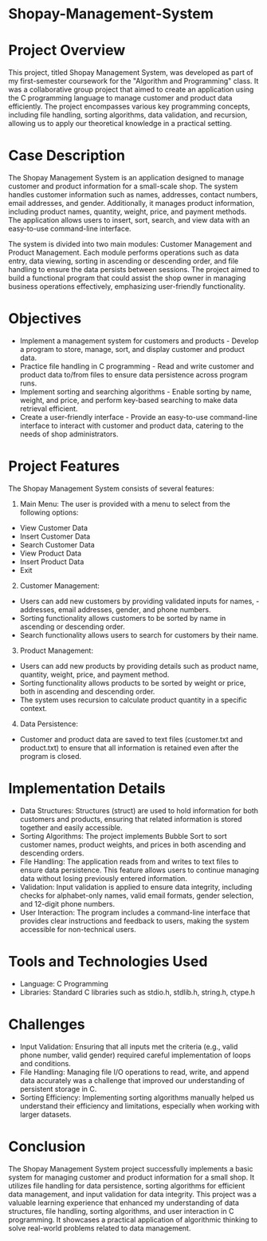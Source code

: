 # Shopay-Management-System
# Project Overview
This project, titled Shopay Management System, was developed as part of my first-semester coursework for the "Algorithm and Programming" class. It was a collaborative group project that aimed to create an application using the C programming language to manage customer and product data efficiently. The project encompasses various key programming concepts, including file handling, sorting algorithms, data validation, and recursion, allowing us to apply our theoretical knowledge in a practical setting.

# Case Description
The Shopay Management System is an application designed to manage customer and product information for a small-scale shop. The system handles customer information such as names, addresses, contact numbers, email addresses, and gender. Additionally, it manages product information, including product names, quantity, weight, price, and payment methods. The application allows users to insert, sort, search, and view data with an easy-to-use command-line interface.

The system is divided into two main modules: Customer Management and Product Management. Each module performs operations such as data entry, data viewing, sorting in ascending or descending order, and file handling to ensure the data persists between sessions. The project aimed to build a functional program that could assist the shop owner in managing business operations effectively, emphasizing user-friendly functionality.

# Objectives
- Implement a management system for customers and products - Develop a program to store, manage, sort, and display customer and product data.
- Practice file handling in C programming - Read and write customer and product data to/from files to ensure data persistence across program runs.
- Implement sorting and searching algorithms - Enable sorting by name, weight, and price, and perform key-based searching to make data retrieval efficient.
- Create a user-friendly interface - Provide an easy-to-use command-line interface to interact with customer and product data, catering to the needs of shop administrators.

# Project Features
The Shopay Management System consists of several features:
1. Main Menu: The user is provided with a menu to select from the following options:
- View Customer Data
- Insert Customer Data
- Search Customer Data
- View Product Data
- Insert Product Data
- Exit

2. Customer Management:
- Users can add new customers by providing validated inputs for names, - addresses, email addresses, gender, and phone numbers.
- Sorting functionality allows customers to be sorted by name in ascending or descending order.
- Search functionality allows users to search for customers by their name.

3. Product Management:
- Users can add new products by providing details such as product name, quantity, weight, price, and payment method.
- Sorting functionality allows products to be sorted by weight or price, both in ascending and descending order.
- The system uses recursion to calculate product quantity in a specific context.

4. Data Persistence:
- Customer and product data are saved to text files (customer.txt and product.txt) to ensure that all information is retained even after the program is closed.

# Implementation Details
- Data Structures: Structures (struct) are used to hold information for both customers and products, ensuring that related information is stored together and easily accessible.
- Sorting Algorithms: The project implements Bubble Sort to sort customer names, product weights, and prices in both ascending and descending orders.
- File Handling: The application reads from and writes to text files to ensure data persistence. This feature allows users to continue managing data without losing previously entered information.
- Validation: Input validation is applied to ensure data integrity, including checks for alphabet-only names, valid email formats, gender selection, and 12-digit phone numbers.
- User Interaction: The program includes a command-line interface that provides clear instructions and feedback to users, making the system accessible for non-technical users.

# Tools and Technologies Used
- Language: C Programming
- Libraries: Standard C libraries such as stdio.h, stdlib.h, string.h, ctype.h

# Challenges
- Input Validation: Ensuring that all inputs met the criteria (e.g., valid phone number, valid gender) required careful implementation of loops and conditions.
- File Handling: Managing file I/O operations to read, write, and append data accurately was a challenge that improved our understanding of persistent storage in C.
- Sorting Efficiency: Implementing sorting algorithms manually helped us understand their efficiency and limitations, especially when working with larger datasets.

# Conclusion
The Shopay Management System project successfully implements a basic system for managing customer and product information for a small shop. It utilizes file handling for data persistence, sorting algorithms for efficient data management, and input validation for data integrity. This project was a valuable learning experience that enhanced my understanding of data structures, file handling, sorting algorithms, and user interaction in C programming. It showcases a practical application of algorithmic thinking to solve real-world problems related to data management.
